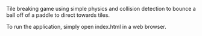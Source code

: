 Tile breaking game using simple physics and collision detection to bounce a ball off of a paddle to direct towards tiles.

To run the application, simply open index.html in a web browser.